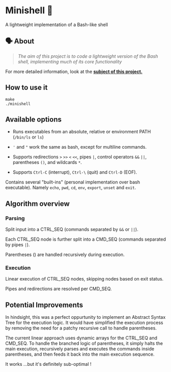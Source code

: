 # Minishell 🐚
A lightweight implementation of a Bash-like shell

## 🗣️ About

> _The aim of this project is to code a lightweight version of the Bash shell, implementing much of its core functionality_

For more detailed information, look at the [**subject of this project.**](https://github.com/edenjamsalem/minishell/blob/master/subject.pdf)


## How to use it

```
make
./minishell
```


## Available options

- Runs executables from an absolute, relative or environment PATH (``/bin/ls`` or ``ls``) 

- ``'`` and ``"`` work the same as bash, except for multiline commands.

- Supports redirections ``>`` ``>>`` ``<`` ``<<``, pipes ``|``, control operators ``&&`` ``||``, parentheses ``()``, and wildcards ``*``.

- Supports ``Ctrl-C`` (interrupt), ``Ctrl-\`` (quit) and ``Ctrl-D`` (EOF).

Contains several "built-ins" (personal implementation over bash executable). Namely ``echo``, ``pwd``, ``cd``, ``env``, ``export``, ``unset`` and ``exit``.


## Algorithm overview

### Parsing

Split input into a CTRL_SEQ (commands separated by ``&&`` or ``||``).

Each CTRL_SEQ node is further split into a CMD_SEQ (commands separated by pipes ``|``).

Parentheses () are handled recursively during execution.

### Execution

Linear execution of CTRL_SEQ nodes, skipping nodes based on exit status.

Pipes and redirections are resolved per CMD_SEQ.


## Potential Improvements

In hindsight, this was a perfect oppurtunity to implement an Abstract Syntax Tree for the execution logic. It would have simplified the execution process by removing the need for a patchy recursive call to handle parentheses. 

The current linear approach uses dynamic arrays for the CTRL_SEQ and CMD_SEQ. To handle the branched logic of parentheses, it simply halts the main execution, recursively parses and executes the commands inside parentheses, and then feeds it back into the main execution sequence.

It works ...but it's definitely sub-optimal !
